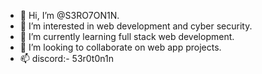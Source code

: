 - 👋 Hi, I’m @S3RO7ON1N.
- 👀 I’m interested in web development and cyber security. 
- 🌱 I’m currently learning full stack web development.
- 💞️ I’m looking to collaborate on web app projects.
- 📫 discord:- 53r0t0n1n

<!---
S3RO7ON1N/S3RO7ON1N is a ✨ special ✨ repository because its `README.md` (this file) appears on your GitHub profile.
You can click the Preview link to take a look at your changes.
--->
